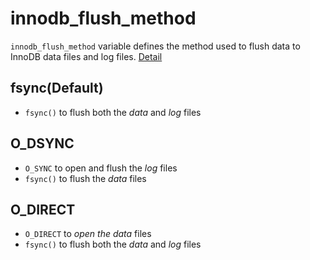 # innodb_flush_method

`innodb_flush_method` variable defines the method used to flush data to InnoDB data files and log files. [Detail](https://dev.mysql.com/doc/refman/5.6/en/innodb-parameters.html#sysvar_innodb_flush_method)

## fsync(Default)
- `fsync()` to flush both the *data* and *log* files

## O_DSYNC
- `O_SYNC` to open and flush the *log* files
- `fsync()` to flush the *data* files

## O_DIRECT
- `O_DIRECT` to *open the data* files
- `fsync()` to flush both the *data* and *log* files
